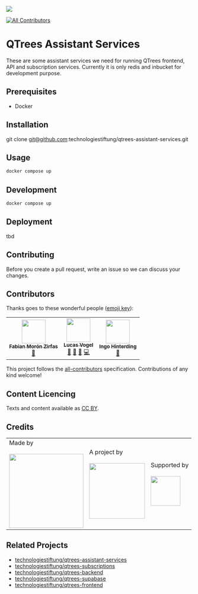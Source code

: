 ![](https://img.shields.io/badge/Built%20with%20%E2%9D%A4%EF%B8%8F-at%20Technologiestiftung%20Berlin-blue)

<!-- ALL-CONTRIBUTORS-BADGE:START - Do not remove or modify this section -->
[![All Contributors](https://img.shields.io/badge/all_contributors-3-orange.svg?style=flat-square)](#contributors-)
<!-- ALL-CONTRIBUTORS-BADGE:END -->

# QTrees Assistant Services

These are some assistant services we need for running QTrees frontend, API and subscription services. Currently it is only redis and inbucket for development purpose.

## Prerequisites

- Docker

## Installation

git clone git@github.com:technologiestiftung/qtrees-assistant-services.git

## Usage

```bash
docker compose up
```
## Development

```bash
docker compose up
```
## Deployment

tbd

## Contributing

Before you create a pull request, write an issue so we can discuss your changes.
## Contributors

Thanks goes to these wonderful people ([emoji key](https://allcontributors.org/docs/en/emoji-key)):

<!-- ALL-CONTRIBUTORS-LIST:START - Do not remove or modify this section -->
<!-- prettier-ignore-start -->
<!-- markdownlint-disable -->
<table>
  <tr>
    <td align="center"><a href="https://fabianmoronzirfas.me/"><img src="https://avatars.githubusercontent.com/u/315106?v=4?s=64" width="64px;" alt=""/><br /><sub><b>Fabian Morón Zirfas</b></sub></a><br /><a href="https://github.com/technologiestiftung/template-default/commits?author=ff6347" title="Documentation">📖</a></td>
    <td align="center"><a href="http://vogelino.com"><img src="https://avatars.githubusercontent.com/u/2759340?v=4?s=64" width="64px;" alt=""/><br /><sub><b>Lucas Vogel</b></sub></a><br /><a href="https://github.com/technologiestiftung/template-default/commits?author=vogelino" title="Documentation">📖</a> <a href="#ideas-vogelino" title="Ideas, Planning, & Feedback">🤔</a> <a href="https://github.com/technologiestiftung/template-default/pulls?q=is%3Apr+reviewed-by%3Avogelino" title="Reviewed Pull Requests">👀</a> <a href="https://github.com/technologiestiftung/template-default/commits?author=vogelino" title="Code">💻</a></td>
    <td align="center"><a href="http://www.awsm.de"><img src="https://avatars.githubusercontent.com/u/434355?v=4?s=64" width="64px;" alt=""/><br /><sub><b>Ingo Hinterding</b></sub></a><br /><a href="https://github.com/technologiestiftung/template-default/commits?author=Esshahn" title="Documentation">📖</a></td>
  </tr>
</table>

<!-- markdownlint-restore -->
<!-- prettier-ignore-end -->

<!-- ALL-CONTRIBUTORS-LIST:END -->

This project follows the [all-contributors](https://github.com/all-contributors/all-contributors) specification. Contributions of any kind welcome!

## Content Licencing

Texts and content available as [CC BY](https://creativecommons.org/licenses/by/3.0/de/).


## Credits

<table>
  <tr>
    <td>
      Made by <a src="https://citylab-berlin.org/de/start/">
        <br />
        <br />
        <img width="200" src="https://citylab-berlin.org/wp-content/uploads/2021/05/citylab-logo.svg" />
      </a>
    </td>
    <td>
      A project by <a src="https://www.technologiestiftung-berlin.de/">
        <br />
        <br />
        <img width="150" src="https://citylab-berlin.org/wp-content/uploads/2021/05/tsb.svg" />
      </a>
    </td>
    <td>
      Supported by <a src="https://www.berlin.de/rbmskzl/">
        <br />
        <br />
        <img width="80" src="https://citylab-berlin.org/wp-content/uploads/2021/12/B_RBmin_Skzl_Logo_DE_V_PT_RGB-300x200.png" />
      </a>
    </td>
  </tr>
</table>

## Related Projects

- [technologiestiftung/qtrees-assistant-services](https://github.com/technologiestiftung/qtrees-assistant-services)
- [technologiestiftung/qtrees-subscriptions](https://github.com/technologiestiftung/qtrees-subscriptions)
- [technologiestiftung/qtrees-backend](https://github.com/technologiestiftung/qtrees-backend)
- [technologiestiftung/qtrees-supabase](https://github.com/technologiestiftung/qtrees-supabase)
- [technologiestiftung/qtrees-frontend](https://github.com/technologiestiftung/qtrees-frontend)
<!-- - [technologiestiftung/qtrees-ai-data](https://github.com/technologiestiftung/qtrees-ai-data) -->

